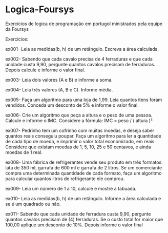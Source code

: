 # Logica-Foursys
Exercícios de logica de programação em portugol ministrados pela equipe da Foursys


Exercicios:

ex001- Leia as medidas(b, h) de um retângulo. Escreva a
área calculada.

ex002- Sabendo que cada cavalo precisa de 4 ferraduras e que cada unidade custa 9,90, pergunte quantos
cavalos precisam de ferraduras. Depois calcule e informe o valor final.

ex003- Leia dois valores (A e B) e informe a soma.

ex004- Leia três valores (A, B e C). Informe média.

ex005- Faça um algoritmo para uma loja de 1,99. Leia quantos itens foram vendidos. Conceda um desconto de 5% e informe o valor final.

ex006- Crie um algoritmo que peça a altura e o peso de uma pessoa. Calcule e informe o IMC. Considere a fórmula: IMC = peso / ( altura )²

ex007- Pedrinho tem um cofrinho com muitas moedas, e deseja saber quantos reais conseguiu poupar. Faça um algoritmo para ler a quantidade de cada tipo de moeda, e imprimir o valor total economizado, em reais. Considere que existam moedas de 1, 5, 10, 25 e 50 centavos, e ainda moedas de 1 real.

ex008- Uma fábrica de refrigerantes vende seu produto em três formatos: lata de 350 ml, garrafa de 600 ml e garrafa de 2 litros. Se um comerciante compra uma determinada quantidade de cada formato, faça um algoritmo para calcular quantos litros de refrigerante ele comprou. 

ex009- Leia um número de 1 a 10, calcule e mostre a tabuada.

ex010- Leia as medidas(b, h) de um retângulo. Informe a área calculada e se é um quadrado ou não.

ex011- Sabendo que cada unidade de ferradura custa 9,90, pergunte quantos cavalos precisam de (4) ferraduras. Se o custo total for maior que 100,00 aplique um desconto de 10%. Depois informe o valor final